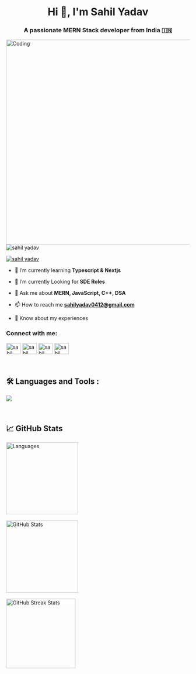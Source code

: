 <h1 align="center">Hi 👋, I'm Sahil Yadav</h1>
<h3 align="center">A passionate MERN Stack developer from India 🇮🇳 </h3>
<img align="right"  alt="Coding" width="560" src="https://i.pinimg.com/originals/3e/9d/52/3e9d52bc38fa287a4cf10dcf8139076d.gif">


<p align="left"> <img src="https://komarev.com/ghpvc/?username=yadavsahil28&label=Profile%20views&color=0e75b6&style=flat" alt="sahil yadav" /> </p>

<p align="left"> <a href="https://twitter.com/yadavsahil28" target="blank"><img src="https://img.shields.io/twitter/follow/yadavsahil28?logo=twitter&style=for-the-badge" alt="sahil yadav" /></a> </p>

- 🔭 I’m currently learning **Typescript & Nextjs**

- 🔭 I’m currently Looking for **SDE Roles**

- 💬 Ask me about **MERN, JavaScript, C++, DSA**

- 📫 How to reach me **sahilyadav0412@gmail.com**

- 📄 Know about my experiences []()

<h3 align="left">Connect with me:</h3>
<p align="left">
<a href="https://twitter.com/yadavsahil28" target="blank"><img align="center" src="https://raw.githubusercontent.com/rahuldkjain/github-profile-readme-generator/master/src/images/icons/Social/twitter.svg" alt="sahil yadav" height="30" width="40" /></a>
<a href="https://linkedin.com/in/yadav-sahil28" target="blank"><img align="center" src="https://raw.githubusercontent.com/rahuldkjain/github-profile-readme-generator/master/src/images/icons/Social/linked-in-alt.svg" alt="sahil yadav" height="30" width="40" /></a>
<a href="https://instagram.com/yadav.sahil28" target="blank"><img align="center" src="https://raw.githubusercontent.com/rahuldkjain/github-profile-readme-generator/master/src/images/icons/Social/instagram.svg" alt="sahil yadav" height="30" width="40" /></a>
<a href="https://www.leetcode.com/yadavsahil28" target="blank"><img align="center" src="https://raw.githubusercontent.com/rahuldkjain/github-profile-readme-generator/master/src/images/icons/Social/leet-code.svg" alt="sahil yadav" height="30" width="40" /></a>
</p>
<br>
<div id="badges">

## 🛠️ Languages and Tools :
<p>
  <a href="https://skillicons.dev">
   <img src="https://skillicons.dev/icons?i=javascript,react,nodejs,express,mongodb,html,css,tailwind,cpp,git,github"/>
  </a>
</p>
</div>

<br>

## 📈 GitHub Stats
<div style="display: flex;">
    <div style="margin-right: 10px;">
         <img src="https://github-readme-stats.vercel.app/api/top-langs/?username=yadavsahil28&layout=compact&theme=highcontrast" alt="Languages" style="height: 197px;"><br> <br>
         <img src="https://github-readme-stats.vercel.app/api?username=yadavsahil28&show_icons=true&theme=highcontrast" alt="GitHub Stats" style="height: 197px;"> <br> <br>
        <img src="https://github-readme-streak-stats.herokuapp.com/?user=yadavsahil28&theme=highcontrast" alt="GitHub Streak Stats" style="height: 190px;">
    </div>
</div>
<br>
